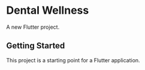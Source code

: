 # Dental Wellness

A new Flutter project.

## Getting Started

This project is a starting point for a Flutter application.

